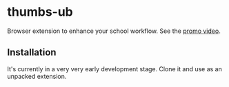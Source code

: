 # thumbs-ub
Browser extension to enhance your school workflow. See the [promo video](https://www.youtube.com/watch?v=8vzU_v3lrnI).
## Installation
It's currently in a very very early development stage. Clone it and use as an unpacked extension.
